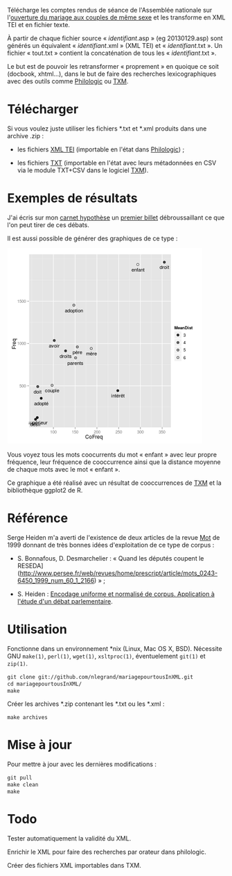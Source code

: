 Télécharge les comptes rendus de séance de l'Assemblée nationale sur
l'[ouverture du mariage aux couples de même
sexe](http://www.assemblee-nationale.fr/14/dossiers/mariage_personnes_meme_sexe.asp)
et les transforme en XML TEI et en fichier texte.

À partir de chaque fichier source « _identifiant_.asp » (eg
20130129.asp) sont générés un équivalent « _identifiant_.xml » (XML
TEI) et « _identifiant_.txt ». Un fichier « tout.txt » contient la
concaténation de tous les « _identifiant_.txt ».

Le but est de pouvoir les retransformer « proprement » en quoique ce
soit (docbook, xhtml...), dans le but de faire des recherches
lexicographiques avec des outils comme
[Philologic](https://sites.google.com/site/philologic3/) ou
[TXM](http://textometrie.ens-lyon.fr/).

Télécharger
===========

Si vous voulez juste utiliser les fichiers *.txt et *.xml produits
dans une archive .zip :

- les fichiers [XML
  TEI](http://perso.obspm.fr/nicolas.legrand/MPT-TEI.zip) (importable
  en l'état dans [Philologic](https://sites.google.com/site/philologic3/)) ;

- les fichiers
  [TXT](http://perso.obspm.fr/nicolas.legrand/MPT-TXM-TXT-CSV.zip)
  (importable en l'état avec leurs métadonnées en CSV via le module
  TXT+CSV dans le logiciel [TXM](http://textometrie.ens-lyon.fr/)).

Exemples de résultats
=====================

J'ai écris sur mon [carnet hypothèse](http://eproto.hypotheses.org/)
un [premier billet](http://eproto.hypotheses.org/126) débroussaillant
ce que l'on peut tirer de ces débats.

Il est aussi possible de générer des graphiques de ce type :

![enfant](enfant.png)

Vous voyez tous les mots coocurrents du mot « enfant » avec leur
propre fréquence, leur fréquence de cooccurrence ainsi que la
distance moyenne de chaque mots avec le mot « enfant ».

Ce graphique a été réalisé avec un résultat de cooccurrences de
[TXM](http://textometrie.ens-lyon.fr/) et la bibliothèque ggplot2 de
R.

Référence
=========

Serge Heiden m'a averti de l'existence de deux articles de la revue
[Mot](http://mots.revues.org/) de 1999 donnant de très bonnes idées
d'exploitation de ce type de corpus :

- S. Bonnafous, D. Desmarchelier : « Quand les députés coupent le
  RESEDA](http://www.persee.fr/web/revues/home/prescript/article/mots_0243-6450_1999_num_60_1_2166) » ;

- S. Heiden : [Encodage uniforme et normalisé de corpus. Application à
  l'étude d'un débat
  parlementaire](http://www.persee.fr/web/revues/home/prescript/article/mots_0243-6450_1999_num_60_1_2168).

Utilisation
===========

Fonctionne dans un environnement *nix (Linux, Mac OS X,
BSD). Nécessite GNU `make(1)`, `perl(1)`, `wget(1)`, `xsltproc(1)`,
éventuelement `git(1)` et `zip(1)`.

    git clone git://github.com/nlegrand/mariagepourtousInXML.git
    cd mariagepourtousInXML/
    make

Créer les archives *.zip contenant les *.txt ou les *.xml :

    make archives

Mise à jour
===========

Pour mettre à jour avec les dernières modifications :

    git pull
    make clean
    make

Todo
====

Tester automatiquement la validité du XML.

Enrichir le XML pour faire des recherches par orateur dans philologic.

Créer des fichiers XML importables dans TXM.
